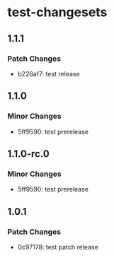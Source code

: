 # test-changesets

## 1.1.1

### Patch Changes

- b228af7: test release

## 1.1.0

### Minor Changes

- 5ff9590: test prerelease

## 1.1.0-rc.0

### Minor Changes

- 5ff9590: test prerelease

## 1.0.1

### Patch Changes

- 0c97178: test patch release

